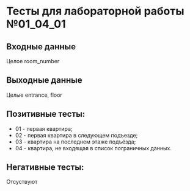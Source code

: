 # Тесты для лабораторной работы №01_04_01
## Входные данные
Целое room_number
## Выходные данные
Целые entrance, floor
## Позитивные тесты:
- 01 - первая квартира;
- 02 - первая квартира в следующем подъезде;
- 03 - квартира на последнем этаже подъёзда;
- 04 - квартира, не входящая в список пограничных данных.
## Негативные тесты:
Отсуствуют
